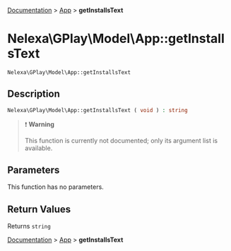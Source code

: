 [Documentation](../../README.md) > [App](README.md) > **getInstallsText**

# Nelexa\GPlay\Model\App::getInstallsText
`Nelexa\GPlay\Model\App::getInstallsText`

## Description
```php
Nelexa\GPlay\Model\App::getInstallsText ( void ) : string
```

> :heavy_exclamation_mark: **Warning**
>
> This function is currently not documented; only its argument list is available. 


## Parameters
This function has no parameters.

## Return Values
Returns `string`

[Documentation](../../README.md) > [App](README.md) > **getInstallsText**
